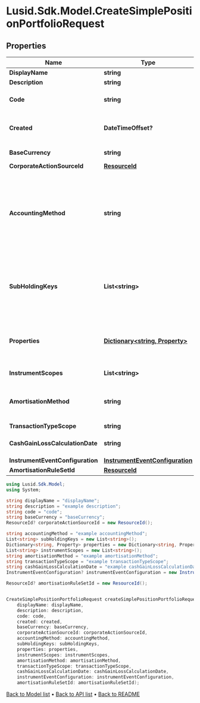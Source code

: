 # Lusid.Sdk.Model.CreateSimplePositionPortfolioRequest

## Properties

Name | Type | Description | Notes
------------ | ------------- | ------------- | -------------
**DisplayName** | **string** | The name of the simple position portfolio. | 
**Description** | **string** | A description for the simple position portfolio. | [optional] 
**Code** | **string** | The code of the simple position portfolio. Together with the scope this uniquely identifies the simple position portfolio. | 
**Created** | **DateTimeOffset?** | The effective datetime at which to create the simple position portfolio. No holdings can be set on the simple position portfolio before this date. Defaults to the current LUSID system datetime if not specified. | [optional] 
**BaseCurrency** | **string** | The base currency of the simple position portfolio in ISO 4217 currency code format. | 
**CorporateActionSourceId** | [**ResourceId**](ResourceId.md) |  | [optional] 
**AccountingMethod** | **string** | . The available values are: Default, AverageCost, FirstInFirstOut, LastInFirstOut, HighestCostFirst, LowestCostFirst, ProRateByUnits, ProRateByCost, ProRateByCostPortfolioCurrency, IntraDayThenFirstInFirstOut, LongTermHighestCostFirst, LongTermHighestCostFirstPortfolioCurrency, HighestCostFirstPortfolioCurrency, LowestCostFirstPortfolioCurrency, MaximumLossMinimumGain, MaximumLossMinimumGainPortfolioCurrency | [optional] 
**SubHoldingKeys** | **List&lt;string&gt;** | A set of unique transaction properties to group the simple position portfolio&#39;s holdings by, perhaps for strategy tagging. Each property must be from the &#39;Transaction&#39; domain and identified by a key in the format {domain}/{scope}/{code}, for example &#39;Transaction/strategies/quantsignal&#39;. See https://support.lusid.com/knowledgebase/article/KA-01879/en-us for more information. | [optional] 
**Properties** | [**Dictionary&lt;string, Property&gt;**](Property.md) | A set of unique portfolio properties to add custom data to the simple position portfolio. Each property must be from the &#39;Portfolio&#39; domain and identified by a key in the format {domain}/{scope}/{code}, for example &#39;Portfolio/Manager/Id&#39;. Note these properties must be pre-defined. | [optional] 
**InstrumentScopes** | **List&lt;string&gt;** | The resolution strategy used to resolve instruments of holdings upserted to this portfolio. | [optional] 
**AmortisationMethod** | **string** | The amortisation method used by the portfolio for the calculation. The available values are: NoAmortisation, StraightLine, EffectiveYield, StraightLineSettlementDate, EffectiveYieldSettlementDate | [optional] 
**TransactionTypeScope** | **string** | The scope of the transaction types. | [optional] 
**CashGainLossCalculationDate** | **string** | The option when the Cash Gain Loss to be calulated, TransactionDate/SettlementDate. Defaults to SettlementDate. | [optional] 
**InstrumentEventConfiguration** | [**InstrumentEventConfiguration**](InstrumentEventConfiguration.md) |  | [optional] 
**AmortisationRuleSetId** | [**ResourceId**](ResourceId.md) |  | [optional] 

```csharp
using Lusid.Sdk.Model;
using System;

string displayName = "displayName";
string description = "example description";
string code = "code";
string baseCurrency = "baseCurrency";
ResourceId? corporateActionSourceId = new ResourceId();

string accountingMethod = "example accountingMethod";
List<string> subHoldingKeys = new List<string>();
Dictionary<string, Property> properties = new Dictionary<string, Property>();
List<string> instrumentScopes = new List<string>();
string amortisationMethod = "example amortisationMethod";
string transactionTypeScope = "example transactionTypeScope";
string cashGainLossCalculationDate = "example cashGainLossCalculationDate";
InstrumentEventConfiguration? instrumentEventConfiguration = new InstrumentEventConfiguration();

ResourceId? amortisationRuleSetId = new ResourceId();


CreateSimplePositionPortfolioRequest createSimplePositionPortfolioRequestInstance = new CreateSimplePositionPortfolioRequest(
    displayName: displayName,
    description: description,
    code: code,
    created: created,
    baseCurrency: baseCurrency,
    corporateActionSourceId: corporateActionSourceId,
    accountingMethod: accountingMethod,
    subHoldingKeys: subHoldingKeys,
    properties: properties,
    instrumentScopes: instrumentScopes,
    amortisationMethod: amortisationMethod,
    transactionTypeScope: transactionTypeScope,
    cashGainLossCalculationDate: cashGainLossCalculationDate,
    instrumentEventConfiguration: instrumentEventConfiguration,
    amortisationRuleSetId: amortisationRuleSetId);
```

[Back to Model list](../README.md#documentation-for-models) &#8226; [Back to API list](../README.md#documentation-for-api-endpoints) &#8226; [Back to README](../README.md)
